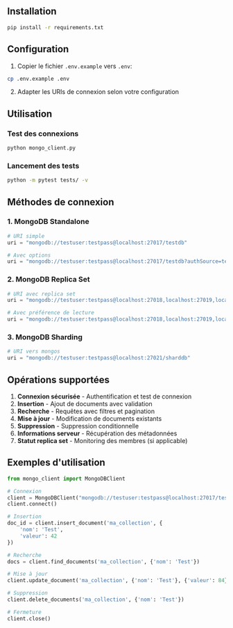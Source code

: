 ## Installation

```bash
pip install -r requirements.txt
```

## Configuration

1. Copier le fichier `.env.example` vers `.env`:
```bash
cp .env.example .env
```

2. Adapter les URIs de connexion selon votre configuration

## Utilisation

### Test des connexions

```bash
python mongo_client.py
```

### Lancement des tests

```bash
python -m pytest tests/ -v
```

## Méthodes de connexion

### 1. MongoDB Standalone
```python
# URI simple
uri = "mongodb://testuser:testpass@localhost:27017/testdb"

# Avec options
uri = "mongodb://testuser:testpass@localhost:27017/testdb?authSource=testdb"
```

### 2. MongoDB Replica Set
```python
# URI avec replica set
uri = "mongodb://testuser:testpass@localhost:27018,localhost:27019,localhost:27020/testdb?replicaSet=rs0"

# Avec préférence de lecture
uri = "mongodb://testuser:testpass@localhost:27018,localhost:27019,localhost:27020/testdb?replicaSet=rs0&readPreference=secondary"
```

### 3. MongoDB Sharding
```python
# URI vers mongos
uri = "mongodb://testuser:testpass@localhost:27021/sharddb"
```

## Opérations supportées

1. **Connexion sécurisée** - Authentification et test de connexion
2. **Insertion** - Ajout de documents avec validation
3. **Recherche** - Requêtes avec filtres et pagination
4. **Mise à jour** - Modification de documents existants
5. **Suppression** - Suppression conditionnelle
6. **Informations serveur** - Récupération des métadonnées
7. **Statut replica set** - Monitoring des membres (si applicable)

## Exemples d'utilisation

```python
from mongo_client import MongoDBClient

# Connexion
client = MongoDBClient("mongodb://testuser:testpass@localhost:27017/testdb")
client.connect()

# Insertion
doc_id = client.insert_document('ma_collection', {
    'nom': 'Test',
    'valeur': 42
})

# Recherche
docs = client.find_documents('ma_collection', {'nom': 'Test'})

# Mise à jour
client.update_document('ma_collection', {'nom': 'Test'}, {'valeur': 84})

# Suppression
client.delete_documents('ma_collection', {'nom': 'Test'})

# Fermeture
client.close()
```
